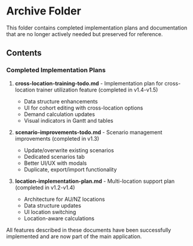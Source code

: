 # Archive Folder

This folder contains completed implementation plans and documentation that are no longer actively needed but preserved for reference.

## Contents

### Completed Implementation Plans

1. **cross-location-training-todo.md** - Implementation plan for cross-location trainer utilization feature (completed in v1.4-v1.5)
   - Data structure enhancements
   - UI for cohort editing with cross-location options
   - Demand calculation updates
   - Visual indicators in Gantt and tables

2. **scenario-improvements-todo.md** - Scenario management improvements (completed in v1.3)
   - Update/overwrite existing scenarios
   - Dedicated scenarios tab
   - Better UI/UX with modals
   - Duplicate, export/import functionality

3. **location-implementation-plan.md** - Multi-location support plan (completed in v1.2-v1.4)
   - Architecture for AU/NZ locations
   - Data structure updates
   - UI location switching
   - Location-aware calculations

All features described in these documents have been successfully implemented and are now part of the main application.